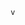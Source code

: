                  v
 
                                                                                                                                                                                                                      
    
